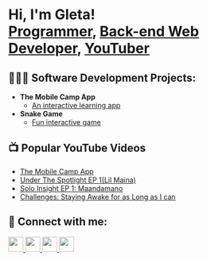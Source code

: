 <h1>Hi, I'm Gleta! <br/><a href="https://github.com/Gleta-K">Programmer</a>, <a href="https://www.linkedin.com/in/gleta-kijogi/">Back-end Web Developer</a>, <a href="https://www.youtube.com/@CogniLeap">YouTuber</a></h1>

<h2>👩🏾‍💻 Software Development Projects:</h2>

- <b>The Mobile Camp App</b>
  - [An interactive learning app](https://youtu.be/OZed_8KeF9Q?si=BggBM3dWBiykpPMD)
- <b>Snake Game</b>
  - [Fun interactive game](https://github.com/Gleta-K/Snake-game)

<h2>📺 Popular YouTube Videos</h2>

- [The Mobile Camp App](https://youtu.be/OZed_8KeF9Q?si=BggBM3dWBiykpPMD)
- [Under The Spotlight EP 1(Lil Maina)](https://youtu.be/nwFJH0GqRS4?si=PDMjunkasfYy6O3w)
- [Solo Insight EP 1: Maandamano](https://youtu.be/4ktAeconWVQ?si=Rhkx--xPhVPr04bP)
- [Challenges: Staying Awake for as Long as I can](https://youtu.be/GnFJ1bssCpw?si=EmjhZdbW9kBHbbZo)

<h2> 🤳 Connect with me:</h2>

<a href="https://www.youtube.com/@CogniLeap">
  <img src="https://img.icons8.com/ios-glyphs/50/FFFFFF/youtube-play.png" width="30px" />
</a>
<a href="https://x.com/Gleta_K">
  <img src="https://img.icons8.com/ios-glyphs/50/FFFFFF/twitter.png" width="30px" />
</a>
<a href="https://www.linkedin.com/in/gleta-kijogi/">
  <img src="https://img.icons8.com/ios-glyphs/50/FFFFFF/linkedin.png" width="30px" />
</a>
<a href="https://www.instagram.com/gleta_k/">
  <img src="https://img.icons8.com/ios-glyphs/50/FFFFFF/instagram-new.png" width="30px" />
</a>




<!--
**Gleta-K/Gleta-K* is a ✨ _special_ ✨ repository because its `README.md` (this file) appears on your GitHub profile.

Here are some ideas to get you started:

- 🔭 I’m currently working on ...
- 🌱 I’m currently learning ...
- 👯 I’m looking to collaborate on ...
- 🤔 I’m looking for help with ...
- 💬 Ask me about ...
- 📫 How to reach me: ...
- 😄 Pronouns: ...
- ⚡ Fun fact: ...
-->
